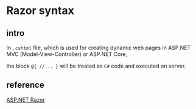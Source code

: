 # Razor syntax
## intro
In `.cshtml` file, which is used for creating dynamic web pages in ASP.NET MVC (Model-View-Controller) or ASP.NET Core, 

the block `@{ //... }` will be treated as `C#` code and executed on server.

## reference
[ASP.NET Razor](https://zh.wikipedia.org/zh-tw/ASP.NET_Razor)
